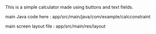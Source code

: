 This is a simple calculator made using buttons and text fields.


main Java code here : app/src/main/java/com/example/calcconstraint

main screen layout file : app/src/main/res/layout

